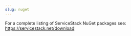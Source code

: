 ```yaml
---
slug: nuget
---
```


For a complete listing of ServiceStack NuGet packages see: https://servicestack.net/download

